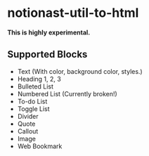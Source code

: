 # notionast-util-to-html

**This is highly experimental.**

## Supported Blocks

* Text (With color, background color, styles.)
* Heading 1, 2, 3
* Bulleted List
* Numbered List (Currently broken!)
* To-do List
* Toggle List
* Divider
* Quote
* Callout
* Image
* Web Bookmark